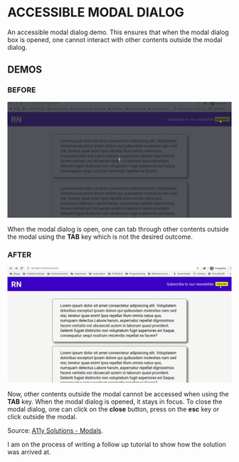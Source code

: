# ACCESSIBLE MODAL DIALOG

An accessible modal dialog demo. This ensures that when the modal dialog box is opened, one cannot interact with other contents outside the modal dialog.

## DEMOS

### BEFORE

![Alt_Text](https://github.com/khwilo/accessible-modal-dialog/blob/master/demos/accessible-modal-before.gif)

When the modal dialog is open, one can tab through other contents outside the modal using the **TAB** key which is not the desired outcome.

### AFTER

![Alt_Text](https://github.com/khwilo/accessible-modal-dialog/blob/master/demos/accessible-modal-after.gif)

Now, other contents outside the modal cannot be accessed when using the **TAB** key. When the modal dialog is opened, it stays in focus.
To close the modal dialog, one can click on the **close** button, press on the **esc** key or click outside the modal.

Source: [A11y Solutions - Modals](https://a11y-solutions.stevenwoodson.com/solutions/focus/modals/).

I am on the process of writing a follow up tutorial to show how the solution was arrived at.
